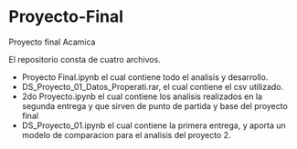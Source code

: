 # Proyecto-Final
Proyecto final Acamica

El repositorio consta de cuatro archivos.
* Proyecto Final.ipynb el cual contiene todo el analisis y desarrollo.
* DS_Proyecto_01_Datos_Properati.rar, el cual contiene el csv utilizado.
* 2do Proyecto.ipynb el cual contiene los analisis realizados en la segunda entrega y que sirven de punto de partida y base del proyecto final
* DS_Proyecto_01.ipynb el cual contiene la primera entrega, y aporta un modelo de comparacion para el analisis del proyecto 2.
